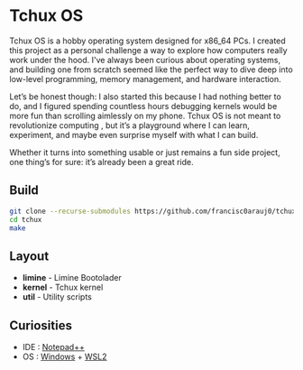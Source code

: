 # Tchux OS

Tchux OS is a hobby operating system designed for x86_64 PCs.
I created this project as a personal challenge a way to explore how computers really work under the hood. I've always been curious about operating systems, and building one from scratch seemed like the perfect way to dive deep into low-level programming, memory management, and hardware interaction.

Let’s be honest though: I also started this because I had nothing better to do, and I figured spending countless hours debugging kernels would be more fun than scrolling aimlessly on my phone.
Tchux OS is not meant to revolutionize computing , but it’s a playground where I can learn, experiment, and maybe even surprise myself with what I can build.

Whether it turns into something usable or just remains a fun side project, one thing’s for sure: it’s already been a great ride.

## Build
```bash
git clone --recurse-submodules https://github.com/francisc0arauj0/tchux
cd tchux
make
```

## Layout
- **limine** - Limine Bootolader
- **kernel** - Tchux kernel
- **util** - Utility scripts


## Curiosities
- IDE : [Notepad++](https://en.wikipedia.org/wiki/Notepad%2B%2B) <br>
- OS : [Windows](https://en.wikipedia.org/wiki/Microsoft_Windows) + [WSL2](https://en.wikipedia.org/wiki/Windows_Subsystem_for_Linux)
